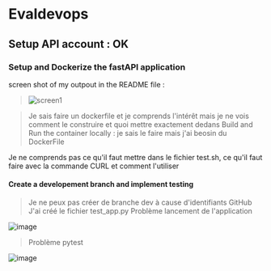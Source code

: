 # Evaldevops

## Setup API account  : OK

### Setup and Dockerize the fastAPI application

screen shot of my outpout in the README file :

> ![screen1](https://github.com/KevGithubb/Evaldevops/assets/169650162/4c8b0726-ee7c-4e60-8f50-f0e6035fa226)

>Je sais faire un dockerfile et je comprends l'intérêt mais je ne vois comment le construire et quoi mettre exactement dedans
>Build and Run the container locally : je sais le faire mais j'ai beosin du DockerFile

Je ne comprends pas ce qu'il faut mettre dans le fichier test.sh, ce qu'il faut faire avec la commande CURL et comment l'utiliser

#### Create a developement branch and implement testing

>Je ne peux pas créer de branche dev à cause d'identifiants GitHub
>J'ai créé le fichier test_app.py
>Problème lancement de l'application

![image](https://github.com/KevGithubb/Evaldevops/assets/169650162/0c5ca2a6-9300-49e7-a77d-c05903e3ccd5)

>Problème pytest

![image](https://github.com/KevGithubb/Evaldevops/assets/169650162/a635f64e-f0e1-4916-a2db-3d33e0dd0100)

